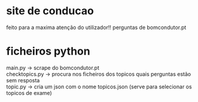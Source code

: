 # site de conducao
feito para a maxima atenção do utilizador!!
perguntas de bomcondutor.pt

# ficheiros python
main.py -> scrape do bomcondutor.pt\
checktopics.py -> procura nos ficheiros dos topicos quais perguntas estão sem resposta\
topic.py -> cria um json com o nome topicos.json (serve para selecionar os topicos de exame)